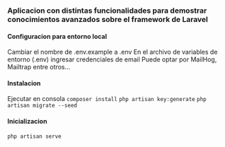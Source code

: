 ### Aplicacion con distintas funcionalidades para demostrar conocimientos avanzados sobre el framework de Laravel

#### Configuracion para entorno local

Cambiar el nombre de .env.example a .env
En el archivo de variables de entorno (.env) ingresar credenciales de email
Puede optar por MailHog, Mailtrap entre otros...

#### Instalacion
Ejecutar en consola
`composer install`
`php artisan key:generate`
`php artisan migrate --seed`

#### Inicializacion
`php artisan serve`